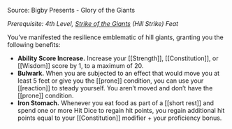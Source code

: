 Source: Bigby Presents - Glory of the Giants

_Prerequisite: 4th Level, [Strike of the Giants](http://dnd5e.wikidot.com/feat:strike-of-the-giants) (Hill Strike) Feat_

You’ve manifested the resilience emblematic of hill giants, granting you the following benefits:

- **Ability Score Increase.** Increase your [[Strength]], [[Constitution]], or [[Wisdom]] score by 1, to a maximum of 20.
- **Bulwark.** When you are subjected to an effect that would move you at least 5 feet or give you the [[prone]] condition, you can use your [[reaction]] to steady yourself. You aren’t moved and don’t have the [[prone]] condition.
- **Iron Stomach.** Whenever you eat food as part of a [[short rest]] and spend one or more Hit Dice to regain hit points, you regain additional hit points equal to your [[Constitution]] modifier + your proficiency bonus.